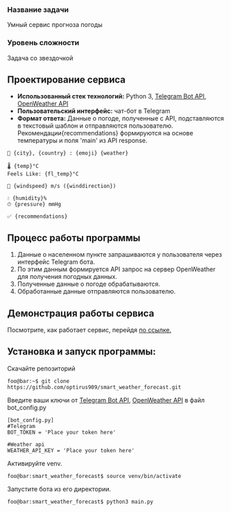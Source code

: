 ### Название задачи
Умный сервис прогноза погоды

### Уровень сложности 
Задача со звездочкой

## Проектирование сервиса
  - **Использованный стек технологий:** Python 3, [Telegram Bot API](https://core.telegram.org/bots/api), [OpenWeather API](https://openweathermap.org/api)
  - **Пользовательский интерфейс:** чат-бот в Telegram
  - **Формат ответа:**
  Данные о погоде, полученные с API, подставляются в текстовый шаблон и отправляются пользователю. Рекомендации{recommendations} формируются на основе температуры и поля 'main' из API response.
   ```
  📍 {city}, {country} : {emoji} {weather}
  
  🌡 {temp}°C
  Feels Like: {fl_temp}°C
  
  💨 {windspeed} m/s ({winddirection})
  
  💧 {humidity}%
  ⏱ {pressure} mmHg
  
  ✅️ {recommendations}
   ```
  
## Процесс работы программы
  1. Данные о населенном пункте запрашиваются у пользователя через интерфейс Telegram бота.
  2. По этим данным формируется API запрос на сервер OpenWeather для получения погодных данных.
  3. Полученные данные о погоде обрабатываются.
  4. Обработанные данные отправляются пользователю.
  
## Демонстрация работы сервиса
 Посмотрите, как работает сервис, перейдя [по ссылке.](https://youtu.be/uK6JyQkJEpg)
 
## Установка и запуск программы:
Скачайте репозиторий 

 ```console
foo@bar:~$ git clone https://github.com/optirus909/smart_weather_forecast.git
 ```

Введите ваши ключи от [Telegram Bot API](https://core.telegram.org/bots/api), [OpenWeather API](https://openweathermap.org/api) в файл bot_config.py
 ```
 [bot_config.py]
 #Telegram
 BOT_TOKEN = 'Place your token here'

 #Weather api
 WEATHER_API_KEY = 'Place your token here'
 ```
  Активируйте venv.
 ```console
foo@bar:smart_weather_forecast$ source venv/bin/activate 
 ```
   Запустите бота из его директории.
 ```console
foo@bar:smart_weather_forecast$ python3 main.py 
```
